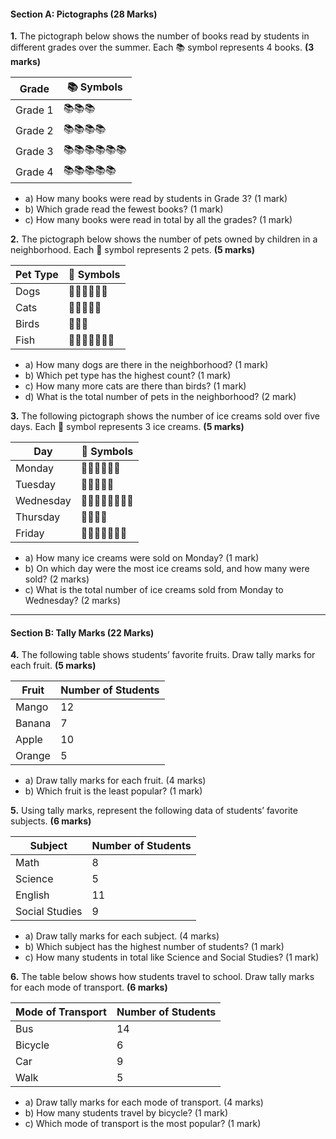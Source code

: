 #### **Section A: Pictographs (28 Marks)**

**1.** The pictograph below shows the number of books read by students in different grades over the summer. Each 📚 symbol represents 4 books. **(3 marks)**

| **Grade** | 📚 Symbols           |
|-----------|----------------------|
| Grade 1   | 📚📚📚               |
| Grade 2   | 📚📚📚📚             |
| Grade 3   | 📚📚📚📚📚📚      |
| Grade 4   | 📚📚📚📚📚         |

   - a) How many books were read by students in Grade 3? (1 mark)
   - b) Which grade read the fewest books? (1 mark)
   - c) How many books were read in total by all the grades? (1 mark)

**2.** The pictograph below shows the number of pets owned by children in a neighborhood. Each 🐾 symbol represents 2 pets. **(5 marks)** 

| **Pet Type** | 🐾 Symbols       |
|--------------|------------------|
| Dogs         | 🐾🐾🐾🐾🐾🐾  |
| Cats         | 🐾🐾🐾🐾🐾      |
| Birds        | 🐾🐾🐾          |
| Fish         | 🐾🐾🐾🐾🐾🐾🐾 |

   - a) How many dogs are there in the neighborhood? (1 mark)
   - b) Which pet type has the highest count? (1 mark)
   - c) How many more cats are there than birds? (1 mark)
   - d) What is the total number of pets in the neighborhood? (2 mark)

**3.** The following pictograph shows the number of ice creams sold over five days. Each 🍦 symbol represents 3 ice creams. **(5 marks)** 

| **Day** | 🍦 Symbols           |
|---------|----------------------|
| Monday  | 🍦🍦🍦🍦🍦🍦      |
| Tuesday | 🍦🍦🍦🍦🍦         |
| Wednesday | 🍦🍦🍦🍦🍦🍦🍦🍦 |
| Thursday  | 🍦🍦🍦🍦         |
| Friday    | 🍦🍦🍦🍦🍦🍦🍦   |

   - a) How many ice creams were sold on Monday? (1 mark)
   - b) On which day were the most ice creams sold, and how many were sold? (2 marks)
   - c) What is the total number of ice creams sold from Monday to Wednesday? (2 marks)

---

#### **Section B: Tally Marks (22 Marks)**

**4.** The following table shows students’ favorite fruits. Draw tally marks for each fruit. **(5 marks)**

| **Fruit** | **Number of Students** |
|-----------|------------------------|
| Mango     | 12                     |
| Banana    | 7                      |
| Apple     | 10                     |
| Orange    | 5                      |

   - a) Draw tally marks for each fruit. (4 marks)
   - b) Which fruit is the least popular? (1 mark)

**5.** Using tally marks, represent the following data of students’ favorite subjects. **(6 marks)** 

| **Subject**   | **Number of Students** |
|---------------|------------------------|
| Math          | 8                      |
| Science       | 5                      |
| English       | 11                     |
| Social Studies| 9                      |

   - a) Draw tally marks for each subject. (4 marks)
   - b) Which subject has the highest number of students? (1 mark)
   - c) How many students in total like Science and Social Studies? (1 mark)

**6.** The table below shows how students travel to school. Draw tally marks for each mode of transport. **(6 marks)** 

| **Mode of Transport** | **Number of Students** |
|-----------------------|------------------------|
| Bus                   | 14                     |
| Bicycle               | 6                      |
| Car                   | 9                      |
| Walk                  | 5                      |

   - a) Draw tally marks for each mode of transport. (4 marks)
   - b) How many students travel by bicycle? (1 mark)
   - c) Which mode of transport is the most popular? (1 mark)
